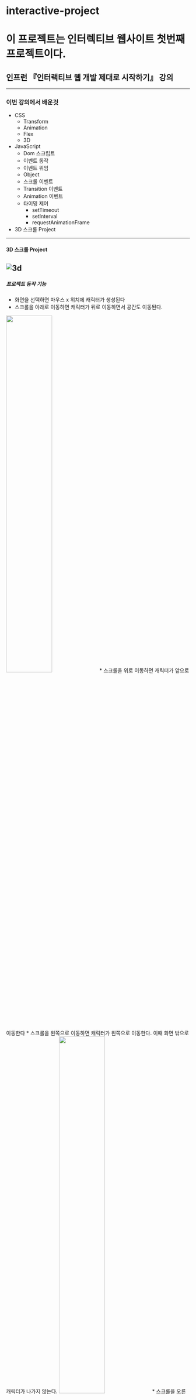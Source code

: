 # interactive-project
# 이 프로젝트는 인터렉티브 웹사이트 첫번째 프로젝트이다.
## 인프런 『인터랙티브 웹 개발 제대로 시작하기』 강의
------------
### 이번 강의에서 배운것
+ CSS 
  + Transform
  + Animation
  + Flex
  + 3D
+ JavaScript
  + Dom 스크립트
  + 이벤트 동작
  + 이벤트 위임
  + Object
  + 스크롤 이벤트
  + Transition 이벤트
  + Animation 이벤트
  + 타이밍 제어
    + setTimeout
    + setInterval
    + requestAnimationFrame
+ 3D 스크롤 Project
------------
#### 3D 스크롤 Project
![3d](https://user-images.githubusercontent.com/57143818/111492490-0edf2200-8780-11eb-8287-f7589f56f02c.png)
------------
##### 프로젝트 동작 기능
* 화면을 선택하면 마우스 x 위치에 캐릭터가 생성된다
* 스크롤을 아래로 이동하면 캐릭터가 뒤로 이동하면서 공간도 이동된다.
<img src="https://user-images.githubusercontent.com/57143818/111493628-17842800-8781-11eb-8410-c7ef98372b90.png" width="50%">
* 스크롤을 위로 이동하면 캐릭터가 앞으로 이동한다
* 스크롤을 왼쪽으로 이동하면 캐릭터가 왼쪽으로 이동한다. 이때 화면 밖으로 캐릭터가 나가지 않는다.
<img src="https://user-images.githubusercontent.com/57143818/111493632-18b55500-8781-11eb-8121-1586fe71b544.png" width="50%">
* 스크롤을 오른쪽으로 이동하면 캐릭터가 오른쪽으로 이동한다. 이때 화면 밖으로 캐릭터가 나가지 않는다.
<img src="https://user-images.githubusercontent.com/57143818/111493634-18b55500-8781-11eb-95c3-4b26a103926c.png" width="50%">
* 마우스 위치에 따라 보는 시점이 달라진다.
* 스크롤에 따라 웹사이트 상단 검정색 bar에 파란색으로 채워진다.
* 우측 상단에 다른 캐릭터를 선택하면 웹사이트 디자인이 모두 변경된다.
------------
<img src="https://user-images.githubusercontent.com/57143818/111494402-c58fd200-8781-11eb-903c-3475ce7aa71f.png" width="100%">


